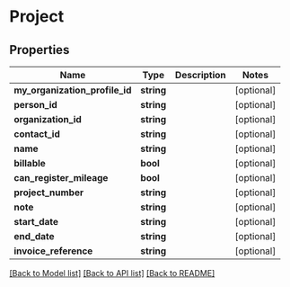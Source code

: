 # Project

## Properties

 Name                           | Type       | Description | Notes      
--------------------------------|------------|-------------|------------
 **my_organization_profile_id** | **string** |             | [optional] 
 **person_id**                  | **string** |             | [optional] 
 **organization_id**            | **string** |             | [optional] 
 **contact_id**                 | **string** |             | [optional] 
 **name**                       | **string** |             | [optional] 
 **billable**                   | **bool**   |             | [optional] 
 **can_register_mileage**       | **bool**   |             | [optional] 
 **project_number**             | **string** |             | [optional] 
 **note**                       | **string** |             | [optional] 
 **start_date**                 | **string** |             | [optional] 
 **end_date**                   | **string** |             | [optional] 
 **invoice_reference**          | **string** |             | [optional] 

[[Back to Model list]](../README.md#documentation-for-models) [[Back to API list]](../README.md#documentation-for-api-endpoints) [[Back to README]](../README.md)


